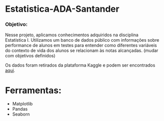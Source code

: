 # Estatistica-ADA-Santander

### Objetivo:

Nesse projeto, aplicamos conhecimentos adquiridos na disciplina Estatística I. Utilizamos um banco de dados público com informações sobre performance de alunos em testes para entender como diferentes variáveis do contexto de vida dos alunos se relacionam às notas alcançadas. (mudar com objetivos definidos)

Os dados foram retirados da plataforma Kaggle e podem ser encontrados [aqui](https://www.kaggle.com/datasets/bhavikjikadara/student-study-performance). 

# Ferramentas:

- Matplotlib
- Pandas
- Seaborn
